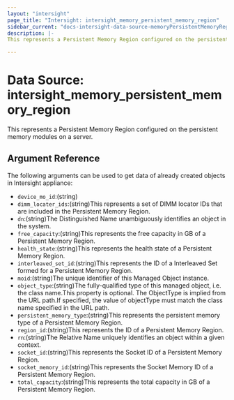 ```yaml
---
layout: "intersight"
page_title: "Intersight: intersight_memory_persistent_memory_region"
sidebar_current: "docs-intersight-data-source-memoryPersistentMemoryRegion"
description: |-
This represents a Persistent Memory Region configured on the persistent memory modules on a server.

---
```


# Data Source: intersight_memory_persistent_memory_region
This represents a Persistent Memory Region configured on the persistent memory modules on a server.

## Argument Reference
The following arguments can be used to get data of already created objects in Intersight appliance:
* `device_mo_id`:(string)
* `dimm_locater_ids`:(string)This represents a set of DIMM locator IDs that are included in the Persistent Memory Region.
* `dn`:(string)The Distinguished Name unambiguously identifies an object in the system.
* `free_capacity`:(string)This represents the free capacity in GB of a Persistent Memory Region.
* `health_state`:(string)This represents the health state of a Persistent Memory Region.
* `interleaved_set_id`:(string)This represents the ID of a Interleaved Set formed for a Persistent Memory Region.
* `moid`:(string)The unique identifier of this Managed Object instance.
* `object_type`:(string)The fully-qualified type of this managed object, i.e. the class name.This property is optional. The ObjectType is implied from the URL path.If specified, the value of objectType must match the class name specified in the URL path.
* `persistent_memory_type`:(string)This represents the persistent memory type of a Persistent Memory Region.
* `region_id`:(string)This represents the ID of a Persistent Memory Region.
* `rn`:(string)The Relative Name uniquely identifies an object within a given context.
* `socket_id`:(string)This represents the Socket ID of a Persistent Memory Region.
* `socket_memory_id`:(string)This represents the Socket Memory ID of a Persistent Memory Region.
* `total_capacity`:(string)This represents the total capacity in GB of a Persistent Memory Region.
